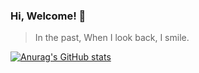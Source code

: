 ### Hi, Welcome! 👋

> In the past, When I look back, I smile.

<!--
**OnlyProbie/OnlyProbie** is a ✨ _special_ ✨ repository because its `README.md` (this file) appears on your GitHub profile.

Here are some ideas to get you started:

- 🔭 I’m currently working on ...
- 🌱 I’m currently learning ...
- 👯 I’m looking to collaborate on ...
- 🤔 I’m looking for help with ...
- 💬 Ask me about ...
- 📫 How to reach me: ...
- 😄 Pronouns: ...
- ⚡ Fun fact: ...
-->

[![Anurag's GitHub stats](https://github-readme-stats.vercel.app/api?username=OnlyProbie&bg_color=45,#FF0000,#FF7F00,#FFFF00,#00FF00,#00FFFF,#0000FF,#8B00FF&show_icons=true)](https://github.com/OnlyProbie)
